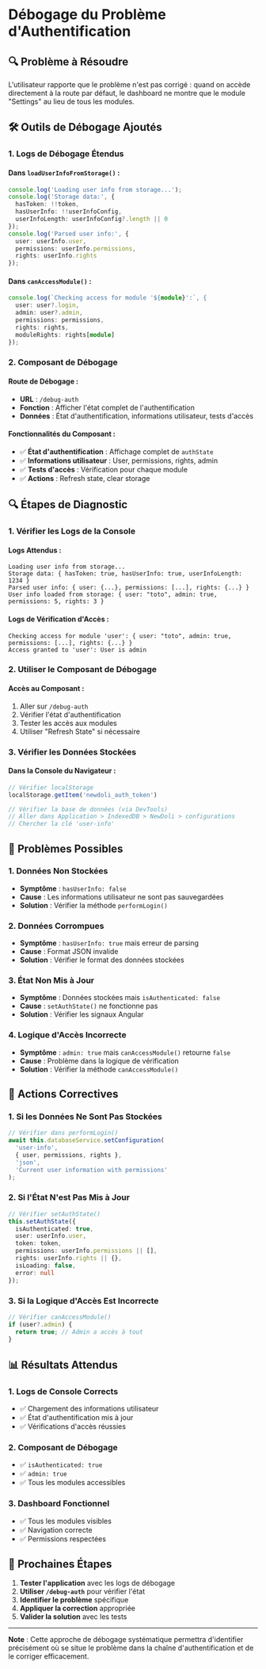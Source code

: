 # Débogage du Problème d'Authentification

## 🔍 **Problème à Résoudre**

L'utilisateur rapporte que le problème n'est pas corrigé : quand on accède directement à la route par défaut, le dashboard ne montre que le module "Settings" au lieu de tous les modules.

## 🛠️ **Outils de Débogage Ajoutés**

### **1. Logs de Débogage Étendus**

#### **Dans `loadUserInfoFromStorage()` :**
```typescript
console.log('Loading user info from storage...');
console.log('Storage data:', {
  hasToken: !!token,
  hasUserInfo: !!userInfoConfig,
  userInfoLength: userInfoConfig?.length || 0
});
console.log('Parsed user info:', {
  user: userInfo.user,
  permissions: userInfo.permissions,
  rights: userInfo.rights
});
```

#### **Dans `canAccessModule()` :**
```typescript
console.log(`Checking access for module '${module}':`, {
  user: user?.login,
  admin: user?.admin,
  permissions: permissions,
  rights: rights,
  moduleRights: rights[module]
});
```

### **2. Composant de Débogage**

#### **Route de Débogage :**
- **URL** : `/debug-auth`
- **Fonction** : Afficher l'état complet de l'authentification
- **Données** : État d'authentification, informations utilisateur, tests d'accès

#### **Fonctionnalités du Composant :**
- ✅ **État d'authentification** : Affichage complet de `authState`
- ✅ **Informations utilisateur** : User, permissions, rights, admin
- ✅ **Tests d'accès** : Vérification pour chaque module
- ✅ **Actions** : Refresh state, clear storage

## 🔍 **Étapes de Diagnostic**

### **1. Vérifier les Logs de la Console**

#### **Logs Attendus :**
```
Loading user info from storage...
Storage data: { hasToken: true, hasUserInfo: true, userInfoLength: 1234 }
Parsed user info: { user: {...}, permissions: [...], rights: {...} }
User info loaded from storage: { user: "toto", admin: true, permissions: 5, rights: 3 }
```

#### **Logs de Vérification d'Accès :**
```
Checking access for module 'user': { user: "toto", admin: true, permissions: [...], rights: {...} }
Access granted to 'user': User is admin
```

### **2. Utiliser le Composant de Débogage**

#### **Accès au Composant :**
1. Aller sur `/debug-auth`
2. Vérifier l'état d'authentification
3. Tester les accès aux modules
4. Utiliser "Refresh State" si nécessaire

### **3. Vérifier les Données Stockées**

#### **Dans la Console du Navigateur :**
```javascript
// Vérifier localStorage
localStorage.getItem('newdoli_auth_token')

// Vérifier la base de données (via DevTools)
// Aller dans Application > IndexedDB > NewDoli > configurations
// Chercher la clé 'user-info'
```

## 🚨 **Problèmes Possibles**

### **1. Données Non Stockées**
- **Symptôme** : `hasUserInfo: false`
- **Cause** : Les informations utilisateur ne sont pas sauvegardées
- **Solution** : Vérifier la méthode `performLogin()`

### **2. Données Corrompues**
- **Symptôme** : `hasUserInfo: true` mais erreur de parsing
- **Cause** : Format JSON invalide
- **Solution** : Vérifier le format des données stockées

### **3. État Non Mis à Jour**
- **Symptôme** : Données stockées mais `isAuthenticated: false`
- **Cause** : `setAuthState()` ne fonctionne pas
- **Solution** : Vérifier les signaux Angular

### **4. Logique d'Accès Incorrecte**
- **Symptôme** : `admin: true` mais `canAccessModule()` retourne `false`
- **Cause** : Problème dans la logique de vérification
- **Solution** : Vérifier la méthode `canAccessModule()`

## 🔧 **Actions Correctives**

### **1. Si les Données Ne Sont Pas Stockées**
```typescript
// Vérifier dans performLogin()
await this.databaseService.setConfiguration(
  'user-info',
  { user, permissions, rights },
  'json',
  'Current user information with permissions'
);
```

### **2. Si l'État N'est Pas Mis à Jour**
```typescript
// Vérifier setAuthState()
this.setAuthState({
  isAuthenticated: true,
  user: userInfo.user,
  token: token,
  permissions: userInfo.permissions || [],
  rights: userInfo.rights || {},
  isLoading: false,
  error: null
});
```

### **3. Si la Logique d'Accès Est Incorrecte**
```typescript
// Vérifier canAccessModule()
if (user?.admin) {
  return true; // Admin a accès à tout
}
```

## 📊 **Résultats Attendus**

### **1. Logs de Console Corrects**
- ✅ Chargement des informations utilisateur
- ✅ État d'authentification mis à jour
- ✅ Vérifications d'accès réussies

### **2. Composant de Débogage**
- ✅ `isAuthenticated: true`
- ✅ `admin: true`
- ✅ Tous les modules accessibles

### **3. Dashboard Fonctionnel**
- ✅ Tous les modules visibles
- ✅ Navigation correcte
- ✅ Permissions respectées

## 🎯 **Prochaines Étapes**

1. **Tester l'application** avec les logs de débogage
2. **Utiliser `/debug-auth`** pour vérifier l'état
3. **Identifier le problème** spécifique
4. **Appliquer la correction** appropriée
5. **Valider la solution** avec les tests

---

**Note** : Cette approche de débogage systématique permettra d'identifier précisément où se situe le problème dans la chaîne d'authentification et de le corriger efficacement.
